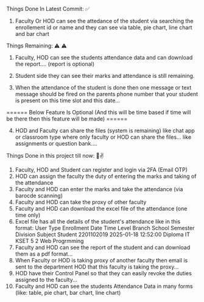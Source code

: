 Things Done In Latest Commit: ✅

1. Faculty Or HOD can see the attedance of the student via searching the enrollement id or name and they can see via table, pie chart, line chart and bar chart

Things Remaining: ⚠ ⚠

1. Faculty, HOD can see the students attendance data and can download the report.... (report is optional)

2. Student side they can see their marks and attendance is still remaining.

3. When the attendance of the student is done then one message or text message should be fired on the parents phone number that your student is present on this time slot and this date...

====== Below Feature Is Optional (And this will be time based if time will be there then this feature will be made) ======

4. HOD and Faculty can share the files (system is remaining) like chat app or classroom type where only faculty or HOD can share the files... like assignments or question bank....

Things Done in this project till now: 🚀✌
1. Faculty, HOD and Student can register and login via 2FA (Email OTP)
2. HOD can assign the faculty the duty of entering the marks and taking of the attendance
3. Faculty and HOD can enter the marks and take the attendance (via barocde scanning)
4. Faculty and HOD can take the proxy of other faculty
5. Faculty and HOD can download the excel file of the attendance (one time only)
6. Excel file has all the details of the student's attendance like in this format:
User Type	Enrollment	Date	Time	Level	Branch	School	Semester	Division	Subject
Student	2201102019	2025-01-18	12:52:00	Diploma	IT	KSET	5	        2	        Web Progrmming
7. Faculty and HOD can see the report of the student and can download them as a pdf format...
8. When Faculty or HOD is taking proxy of another faculty then email is sent to the department HOD that this faculty is taking the proxy...
9. HOD have their Control Panel so that they can easily revoke the duties assigned to the faculty...
10. Faculty and HOD can see the students Attendance Data in many forms (like: table, pie chart, bar chart, line chart)
